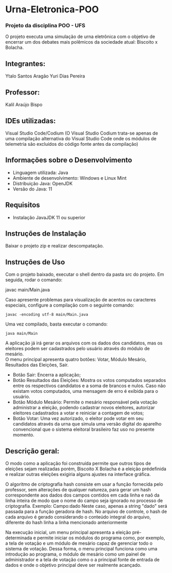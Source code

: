 # Urna-Eletronica-POO
### Projeto da disciplina POO - UFS  
O projeto executa uma simulação de urna eletrônica com o objetivo de encerrar um dos debates mais polêmicos da sociedade atual: Biscoito x Bolacha.

## Integrantes:
Ytalo Santos Aragão
Yuri Dias Pereira

## Professor:
Kalil Araújo Bispo

## IDEs utilizadas:
Visual Studio Code/Codium (O Visual Studio Codium trata-se apenas de uma
compilação alternativa do Visual Studio Code onde os módulos de telemetria são excluídos do
código fonte antes da compilação)

## Informações sobre o Desenvolvimento
- Linguagem utilizada: Java
- Ambiente de desenvolvimento: Windows e Linux Mint
- Distribuição Java: OpenJDK
- Versão do Java: 11

## Requisitos
- Instalação JavaJDK 11 ou superior

## Instruções de Instalação
Baixar o projeto zip e realizar descompatação.

## Instruções de Uso
Com o projeto baixado, executar o shell dentro da pasta src do projeto. Em seguida, rodar o comando:  

javac main/Main.java  

Caso apresente problemas para visualização de acentos ou caracteres especiais, configure a compilação com o seguinte comando:  

`javac -encoding utf-8 main/Main.java`  

Uma vez compilado, basta executar o comando:  

`java main/Main`

A aplicação já irá gerar os arquivos com os dados dos candidatos, mas os eleitores podem ser cadastrados pelo usuário através do módulo de mesário.  
O menu principal apresenta quatro botões: Votar, Módulo Mesário, Resultados das Eleições, Sair.

- Botão Sair: Encerra a aplicação;
- Botão Resultados das Eleições: Mostra os votos computados separados entre os respectivos candidatos e a soma de brancos e nulos. Caso não existam votos computados, uma mensagem de erro é exibida para o usuário.
- Botão Módulo Mesário: Permite o mesário responsável pela votação administrar a eleição, podendo cadastrar novos eleitores, autorizar eleitores cadastrados a votar e reiniciar a contagem de votos;
- Botão Votar: Uma vez autorizado, o eleitor pode votar em seu candidatos através da urna que simula uma versão digital do aparelho convencional que o sistema eleitoral brasileiro faz uso no presente momento.

## Descrição geral:
O modo como a aplicação foi construída permite que outros tipos de eleições sejam
realizadas porém, Biscoito X Bolacha é a eleição prédefinida e realizar outras eleições
exigiria alguns ajustes na interface gráfica.

O algoritmo de criptografia hash consiste em usar a função fornecida pelo professor, sem
alterações de qualquer natureza, para gerar um hash correspondente aos dados dos campos
contidos em cada linha e naõ da linha inteira de modo que o nome do campo seja ignorado no
processo de criptografia.
Exemplo:
    Campo:dado
    Neste caso, apenas a string "dado" será passada para a função geradora de hash.
No arquivo de controle, o hash de cada arquivo é gerado considerando o conteúdo integral do
arquivo, diferente do hash linha a linha mencionado anteriormente

Na execução inicial, um menu principal apresenta a eleição pré-determinada e permite iniciar
os módulos do programa como, por exemplo, a tela de votação e um módulo de mesário capaz de
gerenciar todo o sistema de votação. Dessa forma, o menu principal funciona como uma
introdução ao programa, o módulo de mesário como um painel de administrador e a tela de
votação como o a principal fonte de entrada de dados e onde o objetivo principal deve ser
realmente acançado.